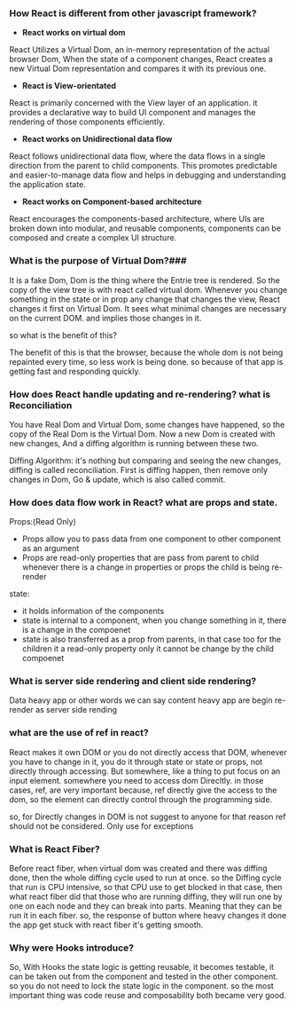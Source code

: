 ### How React is different from other javascript framework?

- **React works on virtual dom**

React Utilizes a Virtual Dom, an in-memory representation of the actual browser Dom, 
When the state of a component changes, React creates a new Virtual Dom representation
and compares it with its previous one.

- **React is View-orientated**

React is primarily concerned with the View layer of an application. it provides a declarative way to build UI
component and manages the rendering of those components efficiently.

- **React works on Unidirectional data flow**

React follows unidirectional data flow, where the data flows in a single direction from the parent to child components.
This promotes predictable and easier-to-manage data flow and helps in debugging and understanding the application state.

- **React works on Component-based architecture**

React encourages the components-based architecture, where UIs are broken down into modular,
and reusable components, components can be composed and create a complex UI structure.

### What is the purpose of Virtual Dom?###

It is a fake Dom, Dom is the thing where the Entrie tree is rendered. So the copy of the view tree
is with react called virtual dom. Whenever you change something in the state or in prop
any change that changes the view, React changes it first on Virtual Dom.
It sees what minimal changes are necessary on the current DOM. and implies those changes 
in it. 

so what is the benefit of this?

The benefit of this is that the browser, because the whole dom is not being 
repainted every time, so less work is being done. so because of that app is getting fast and responding quickly.

### How does React handle updating and re-rendering? what is Reconciliation ###

You have Real Dom and Virtual Dom, some changes have happened, so the copy of the Real Dom is the Virtual Dom.
Now a new Dom is created with new changes, And a diffing algorithm is running between these two.

Diffing Algorithm: it's nothing but comparing and seeing the new changes, diffing is called reconciliation.
First is diffing happen, then remove only changes in Dom, Go & update, which is also called commit.

### How does data flow work in React? what are props and state.

Props:(Read Only) 
- Props allow you to pass data from one component to other component as an argument
- Props are read-only properties that are pass from parent to child
  whenever there is a change in properties or props the child is being re-render

state:
- it holds information of the components
- state is internal to a component, when you change something in it, there is a change in the compoenet
- state is also transferred as a prop from parents, in that case too for the children it a read-only property only
it cannot be change by the child compoenet

### What is server side rendering and client side rendering?

Data heavy app or other words we can say content heavy app are begin re-render as server side rending


### what are the use of ref in react?

React makes it own DOM or you do not directly access that DOM, whenever you have to change in it, you do it through state or 
state or props, not directly through accessing.
But somewhere, like a thing to put focus on an input element. somewhere you need to access dom Direcltly.
in those cases, ref, are very important because, ref directly give the access to the dom, so the element can
directly control through the programming side.

so, for Directly changes in DOM is not suggest to anyone for that reason ref should not be considered. Only use for exceptions


### What is React Fiber?

Before react fiber, when virtual dom was created and there was diffing done, then the whole diffing cycle used to run at once.
so the Diffing cycle that run is CPU intensive, so that CPU use to get blocked in that case, then what react fiber did
that those who are running diffing, they will run one by one on each node and they can break into parts.
Meaning that they can be run it in each fiber. so, the response of button where heavy changes it done the app get stuck
with react fiber it's getting smooth.

### Why were Hooks introduce?

So, With Hooks the state logic is getting reusable, it becomes testable, it can be taken out from the component and tested in the other
component. so you do not need to lock the state logic in the component. so the most important thing was code reuse and composability both became very good.

